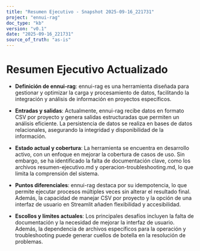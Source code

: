 ```yaml
---
title: "Resumen Ejecutivo - Snapshot 2025-09-16_221731"
project: "ennui-rag"
doc_type: "kb"
version: "v0.1"
date: "2025-09-16_221731"
source_of_truth: "as-is"
---
```


# Resumen Ejecutivo Actualizado

- **Definición de ennui-rag**: ennui-rag es una herramienta diseñada para gestionar y optimizar la carga y procesamiento de datos, facilitando la integración y análisis de información en proyectos específicos.

- **Entradas y salidas**: Actualmente, ennui-rag recibe datos en formato CSV por proyecto y genera salidas estructuradas que permiten un análisis eficiente. La persistencia de datos se realiza en bases de datos relacionales, asegurando la integridad y disponibilidad de la información.

- **Estado actual y cobertura**: La herramienta se encuentra en desarrollo activo, con un enfoque en mejorar la cobertura de casos de uso. Sin embargo, se ha identificado la falta de documentación clave, como los archivos resumen-ejecutivo.md y operacion-troubleshooting.md, lo que limita la comprensión del sistema.

- **Puntos diferenciales**: ennui-rag destaca por su idempotencia, lo que permite ejecutar procesos múltiples veces sin alterar el resultado final. Además, la capacidad de manejar CSV por proyecto y la opción de una interfaz de usuario en Streamlit añaden flexibilidad y accesibilidad.

- **Escollos y límites actuales**: Los principales desafíos incluyen la falta de documentación y la necesidad de mejorar la interfaz de usuario. Además, la dependencia de archivos específicos para la operación y troubleshooting puede generar cuellos de botella en la resolución de problemas.